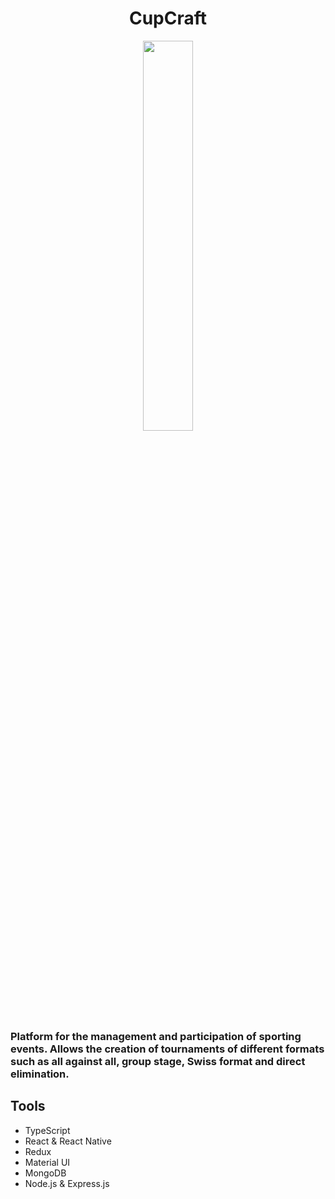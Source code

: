 <h1 align="center">CupCraft</h1>
<div align="center">
  <img src="https://res.cloudinary.com/projects-emanuek/image/upload/v1716217015/portfolio/logo_tjwhut.png" width="40%" />
</div>

<h3>Platform for the management and participation of sporting events. Allows the creation of tournaments of different formats such as all against all, group stage, Swiss format and direct elimination.</h3>

## Tools ##
  
- TypeScript
- React & React Native
- Redux
- Material UI
- MongoDB
- Node.js & Express.js
